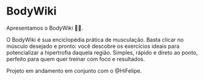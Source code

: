 # BodyWiki

Apresentamos o BodyWiki 🏋️‍♂️.

O BodyWiki é sua enciclopédia prática de musculação. Basta clicar no músculo desejado e pronto: você descobre os exercícios ideais para potencializar a hipertrofia daquela região. Simples, rápido e direto ao ponto, perfeito para quem quer treinar com foco e resultados.

Projeto em andamento em conjunto com o @HiFelipe.
